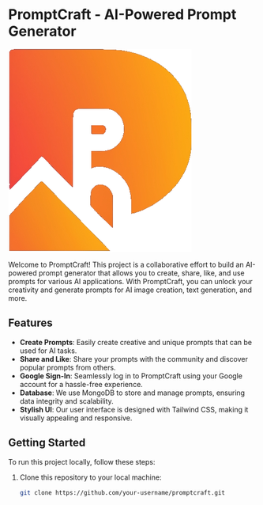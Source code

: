 # PromptCraft - AI-Powered Prompt Generator

![PromptCraft Logo](/public/assets//images/ideogram.png)

Welcome to PromptCraft! This project is a collaborative effort to build an AI-powered prompt generator that allows you to create, share, like, and use prompts for various AI applications. With PromptCraft, you can unlock your creativity and generate prompts for AI image creation, text generation, and more.

## Features

- **Create Prompts**: Easily create creative and unique prompts that can be used for AI tasks.
- **Share and Like**: Share your prompts with the community and discover popular prompts from others.
- **Google Sign-In**: Seamlessly log in to PromptCraft using your Google account for a hassle-free experience.
- **Database**: We use MongoDB to store and manage prompts, ensuring data integrity and scalability.
- **Stylish UI**: Our user interface is designed with Tailwind CSS, making it visually appealing and responsive.

## Getting Started

To run this project locally, follow these steps:

1. Clone this repository to your local machine:

   ```bash
   git clone https://github.com/your-username/promptcraft.git

